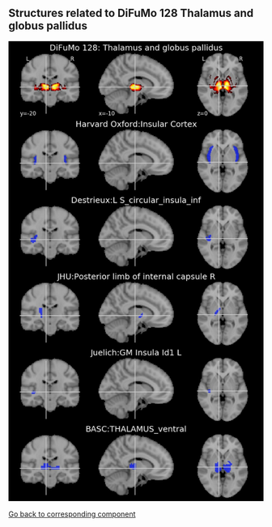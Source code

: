 


## Structures related to DiFuMo 128 Thalamus and globus pallidus

![97](97.jpg "Structures related to DiFuMo 128 Thalamus and globus pallidus")

[Go back to corresponding component](https://parietal-inria.github.io/DiFuMo/128/html/97.html)